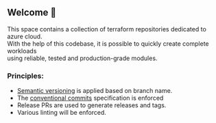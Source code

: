 ## Welcome 👋
This space contains a collection of terraform repositories dedicated to azure cloud.  
With the help of this codebase, it is possible to quickly create complete workloads  
using reliable, tested and production-grade modules.

### Principles:

* [Semantic versioning](https://semver.org/) is applied based on branch name.
* The [conventional commits](https://www.conventionalcommits.org/en/v1.0.0/) specification is enforced
* Release PRs are used to generate releases and tags.
* Various linting will be enforced.